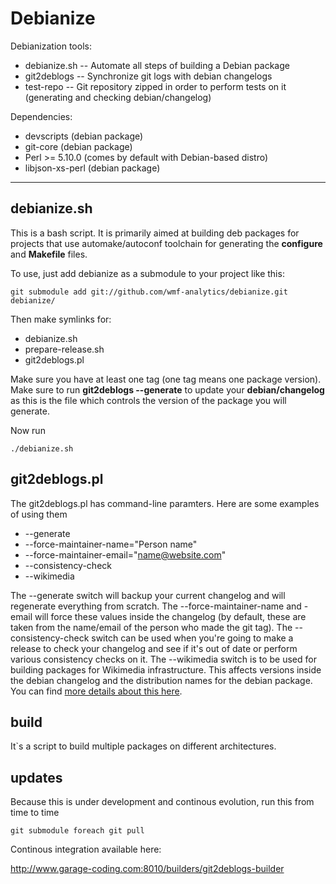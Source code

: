 Debianize
=========

Debianization tools:

*   debianize.sh --  Automate all steps of building a Debian package
*   git2deblogs  --  Synchronize git logs with debian changelogs
*   test-repo    --  Git repository zipped in order to perform tests on it (generating and checking debian/changelog)

Dependencies:

*   devscripts          (debian package)
*   git-core            (debian package)
*   Perl >= 5.10.0      (comes by default with Debian-based distro)
*   libjson-xs-perl     (debian package)



- - - - 

debianize.sh
------------

This is a bash script. It is primarily aimed at building deb packages for projects that use automake/autoconf toolchain for generating
the __configure__ and __Makefile__ files.

To use, just add debianize as a submodule to your project like this:

    git submodule add git://github.com/wmf-analytics/debianize.git debianize/

Then make symlinks for:

*   debianize.sh
*   prepare-release.sh
*   git2deblogs.pl

Make sure you have at least one tag (one tag means one package version).
Make sure to run __git2deblogs --generate__ to update your __debian/changelog__ as this is the file which controls the version of
the package you will generate.

Now run
 
    ./debianize.sh

git2deblogs.pl
--------------

The git2deblogs.pl has command-line paramters. Here are some examples of using them

*    --generate
*    --force-maintainer-name="Person name"
*    --force-maintainer-email="name@website.com"
*    --consistency-check
*    --wikimedia

The --generate switch will backup your current changelog and will regenerate everything from scratch.
The --force-maintainer-name and -email  will force these values inside the changelog (by default, these are taken 
from the name/email of the person who made the git tag).
The --consistency-check switch can be used when you're going to make a release to check your changelog and see if it's out of date or perform various consistency checks on it.
The --wikimedia switch is to be used for building packages for Wikimedia infrastructure. This affects versions inside the debian changelog and the distribution names for the debian package.
You can find [ more details about this here](http://wikitech.wikimedia.org/view/Reprepro#Importing_packages).


build
-----

It`s a script to build multiple packages on different architectures.


updates
-------

Because this is under development and continous evolution, run this from time to time

    git submodule foreach git pull

Continous integration available here:

http://www.garage-coding.com:8010/builders/git2deblogs-builder
